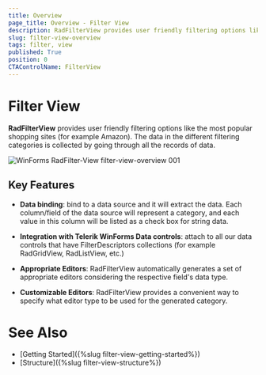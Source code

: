 ```yaml
---
title: Overview
page_title: Overview - Filter View
description: RadFilterView provides user friendly filtering options like the most popular shopping sites. 
slug: filter-view-overview
tags: filter, view
published: True
position: 0 
CTAControlName: FilterView
---
```


# Filter View

**RadFilterView** provides user friendly filtering options like the most popular shopping sites (for example Amazon). The data in the different filtering categories is collected by going through all the records of data.  

![WinForms RadFilter-View filter-view-overview 001](images/filter-view-overview001.png)

## Key Features

* **Data binding**: bind to a data source and it will extract the data. Each column/field of the data source will represent a category, and each value in this column will be listed as a check box for string data.

* **Integration with Telerik WinForms Data controls**: attach to all our data controls that have FilterDescriptors collections (for example RadGridView, RadListView, etc.)

* **Appropriate Editors**: RadFilterView automatically generates a set of appropriate editors considering the respective field's data type.

* **Customizable Editors**: RadFilterView provides a convenient way to specify what editor type to be used for the generated category.  
 
 
# See Also

* [Getting Started]({%slug filter-view-getting-started%})
* [Structure]({%slug filter-view-structure%})
 
        

